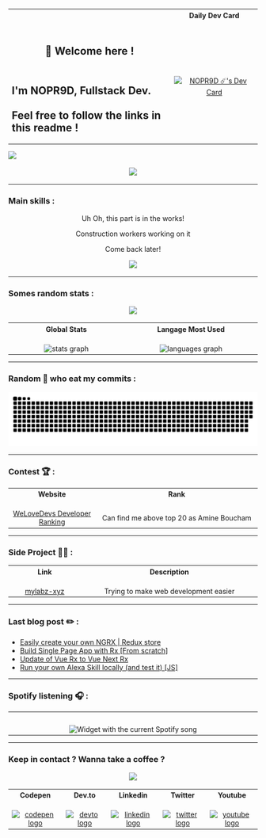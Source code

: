 <table align="center">
<tr>
<th align="center">
<img width="660" height="1">
</th>
<th align="center">
Daily Dev Card
<img width="220" height="1">
</th>
</tr>
  <tr >
    <td>
<h2 align="center">👋 Welcome here !</h2>
<h2 align="left"><br>I'm NOPR9D, Fullstack Dev.<br><br>Feel free to follow the links in this readme !</h2>
    </td>
    <td align="center">
    <a href="https://app.daily.dev/NOPR9D"><img src="https://api.daily.dev/devcards/20893da61b204910aa1268937fead066.png?r=t0o" width="200" alt="NOPR9D ☄️'s Dev Card"/></a>
    </td>
  </tr>
  </table>

![](https://komarev.com/ghpvc/?username=nopr9d&label=Number%20of%20people%20who%20landed%20here&color=blueviolet)



<div align="center">
  <img height="200" src="https://media4.giphy.com/media/Q5Fp8DviZhYDrEZw5H/giphy.gif?cid=ecf05e47x2d37oukzbu1t3oo9j2txxvs2n7l7km3t2xrs2jj&rid=giphy.gif&ct=g"  />
</div>

---

<h3 align="left">Main skills :</h3>

<div align="center">

Uh Oh, this part is in the works!

Construction workers working on it

Come back later!

![](https://media4.giphy.com/media/2YOp8WqFDRHhe/giphy.gif?cid=ecf05e471iool9xzca4rkb7z5qjc621npk5ry953dkgq4bxm&rid=giphy.gif&ct=g)
</div>

---

<h3 align="left">Somes random stats :</h3>


<div align="center">
  <img height="200" src="https://media1.giphy.com/media/3ov9jLrN6z0NbZsGPK/giphy.gif?cid=ecf05e4754z52daj3plraw8i464merk0gvcex3n4dhi63kqf&rid=giphy.gif&ct=g"  />
</div>

<table align="center">
<tr>
<th align="center">
  Global Stats
<img width="441" height="1">
</th>
<th align="center">
  Langage Most Used
<img width="441" height="1">
</th>
</tr>
 <tr >
    <td align="center">
    <img src="https://github-readme-stats.vercel.app/api?hide_title=false&hide_rank=false&show_icons=true&include_all_commits=true&count_private=true&disable_animations=false&theme=nord&locale=en&hide_border=true&username=nopr9d" height="200" alt="stats graph"  />
     </td>
    <td align="center">
    <img src="https://github-readme-stats.vercel.app/api/top-langs?locale=en&hide_title=true&layout=default &card_width=320&langs_count=7&theme=nord&hide_border=true&username=nopr9d" height="350" alt="languages graph"  />
     </td>
  </tr>
  </table>

---

<h3 align="left">Random 🐍 who eat my commits :</h3>


<p align="center"><img src="https://raw.githubusercontent.com/NOPR9D/nopr9d/output/snake.svg" alt="Snake animation" /></p>


---

<h3 align="left">Contest 🏆 :</h3>


<table align="center">
<tr>
<th align="center">
Website
<img width="220" height="1">
</th>
<th align="center">
Rank
<img width="660" height="1">
</th>
</tr>
 <tr >
    <td align="center">
    <a href="https://welovedevs.com/app/fr/tests/leaderboard">WeLoveDevs Developer Ranking</a>
     </td>
     <td align="center">
     Can find me above top 20 as Amine Boucham
     </td>
  </tr>
  </table>

---

<h3 align="left">Side Project 👨‍💻 :</h3>
<table align="center">
<tr>
<th align="center">
Link
<img width="220" height="1">
</th>
<th align="center">
Description
<img width="660" height="1">
</th>
</tr>
 <tr >
    <td align="center">
    <a href="https://github.com/mylabz-xyz">mylabz-xyz</a>
     </td>
     <td align="center">
     Trying to make web development easier
     </td>
  </tr>
  </table>

---

<h3 align="left"> Last blog post ✏️ : </h3>

<!-- BLOG-POST-LIST:START -->
- [Easily create your own NGRX | Redux store](https://dev.to/noprod/easily-create-your-own-ngrx-redux-store-8co)
- [Build Single Page App with Rx [From scratch]](https://dev.to/noprod/build-single-page-app-with-rx-from-scratch-227g)
- [Update of Vue Rx to Vue Next Rx](https://dev.to/noprod/update-of-vue-rx-to-rx-vue-next-264g)
- [Run your own Alexa Skill locally &lpar;and test it&rpar; [JS]](https://dev.to/noprod/run-your-own-alexa-skill-locally-and-test-it-3oa9)
<!-- BLOG-POST-LIST:END -->

---

<h3 align="left">Spotify listening 🎧 :</h3>
<table align="center">
<tr>
<th align="center">
<img width="660" height="1">
</th>
</tr>
 <tr >
    <td align="center">
  <img src="https://novatorem-liard-delta.vercel.app/api/spotify?theme=dark" alt="Widget with the current Spotify song"  />
     </td>
  </tr>
  </table>

---

<h3 align="left">Keep in contact ? Wanna take a coffee ?</h3>

<div align="center">
  <img height="200" src="https://media.giphy.com/media/SZ3LS3q4Tki9W/giphy-downsized.gif"  />
</div>

<table align="center">
<tr>
<th align="center">
Codepen
<img width="132" height="1">
</th>
<th align="center">
Dev.to
<img width="132" height="1">
</th>
<th align="center">
Linkedin
<img width="132" height="1">
</th>
<th align="center">
Twitter
<img width="132" height="1">
</th>
<th align="center">
Youtube
<img width="132" height="1">
</th>
</tr>
 <tr >
    <td align="center">
    <a href="https://codepen.io/NOPR9D" target="_blank">
    <img src="https://raw.githubusercontent.com/maurodesouza/profile-readme-generator/master/src/assets/icons/social/codepen/default.svg" width="52" height="40" alt="codepen logo"  />
  </a>
     </td>
     <td align="center">
       <a href="https://dev.to/noprod" target="_blank">
    <img src="https://raw.githubusercontent.com/maurodesouza/profile-readme-generator/master/src/assets/icons/social/devto/default.svg" width="52" height="40" alt="devto logo"  />  </a>
  </a>
     </td>
     <td align="center">
     <a href="https://fr.linkedin.com/in/amine-boucham" target="_blank">
    <img src="https://raw.githubusercontent.com/maurodesouza/profile-readme-generator/master/src/assets/icons/social/linkedin/default.svg" width="52" height="40" alt="linkedin logo"  />  </a>
     </td>
     <td align="center">
     <a href="https://twitter.com/amine_boucham" target="_blank">
    <img src="https://raw.githubusercontent.com/maurodesouza/profile-readme-generator/master/src/assets/icons/social/twitter/default.svg" width="52" height="40" alt="twitter logo"  />  </a>
     </td>
     <td align="center">
      <a href="https://www.youtube.com/channel/UCWATiwMlNxlbyGIuWBs__sQ" target="_blank">
    <img src="https://raw.githubusercontent.com/maurodesouza/profile-readme-generator/master/src/assets/icons/social/youtube/default.svg" width="52" height="40" alt="youtube logo"  />  </a>
     </td>
  </tr>
  </table>

